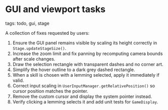 # GUI and viewport tasks

tags: todo, gui, stage

A collection of fixes requested by users:
1. Ensure the GUI panel remains visible by scaling its height correctly in `Stage.updateStageSize()`.
2. Increase the zoom limit and fix panning by recomputing camera bounds after scale changes.
3. Draw the selection rectangle with transparent dashes and no corner art.
4. Simplify the hover outline to a dark grey dashed rectangle.
5. When a skill is chosen with a lemming selected, apply it immediately if valid.
6. Correct input scaling in `UserInputManager.getRelativePosition()` so cursor position matches the pointer.
7. Remove the custom cursor and display the system pointer instead.
8. Verify clicking a lemming selects it and add unit tests for `GameDisplay`.
